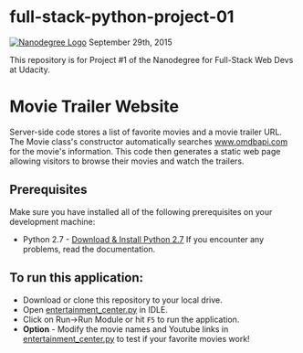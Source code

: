 # full-stack-python-project-01
[![Nanodegree Logo](https://avatars2.githubusercontent.com/u/1916665?v=3&s=160)](http://udacity.com/)
September 29th, 2015

This repository is for Project #1 of the Nanodegree for Full-Stack Web Devs at Udacity.

# Movie Trailer Website
Server-side code stores a list of favorite movies and a movie trailer URL. The Movie class's constructor automatically searches www.omdbapi.com for the movie's information.  This code then generates a static web page allowing visitors to browse their movies and watch the trailers.

## Prerequisites
Make sure you have installed all of the following prerequisites on your development machine:
* Python 2.7 - [Download & Install Python 2.7](https://www.python.org/download/releases/2.7/) If you encounter any problems, read the documentation.

## To run this application:
* Download or clone this repository to your local drive.
* Open [entertainment_center.py](https://github.com/zklinger2000/full-stack-python-project-01/blob/master/movies/entertainment_center.py) in IDLE.
* Click on Run->Run Module or hit `F5` to run the application.
* **Option** - Modify the movie names and Youtube links in [entertainment_center.py](https://github.com/zklinger2000/full-stack-python-project-01/blob/master/movies/entertainment_center.py) to test if your favorite movies work!
